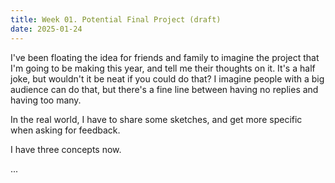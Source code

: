 ```yaml
---
title: Week 01. Potential Final Project (draft)
date: 2025-01-24
---
```


I've been floating the idea for friends and family to imagine the project that I'm going to be making this year, and tell me their thoughts on it. It's a half joke, but wouldn't it be neat if you could do that? I imagine people with a big audience can do that, but there's a fine line between having no replies and having too many.

In the real world, I have to share some sketches, and get more specific when asking for feedback.

I have three concepts now.

...
